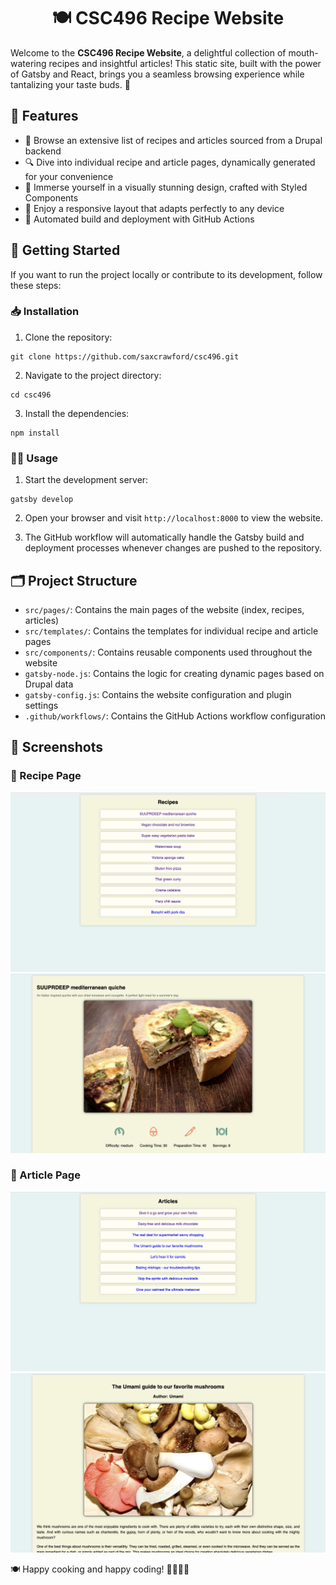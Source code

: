 <h1 align="center"> 🍽️ CSC496 Recipe Website </h1>

Welcome to the **CSC496 Recipe Website**, a delightful collection of mouth-watering recipes and insightful articles! This static site, built with the power of Gatsby and React, brings you a seamless browsing experience while tantalizing your taste buds. 🤤

## 🌟 Features

- 📝 Browse an extensive list of recipes and articles sourced from a Drupal backend
- 🔍 Dive into individual recipe and article pages, dynamically generated for your convenience
- 💅 Immerse yourself in a visually stunning design, crafted with Styled Components
- 📱 Enjoy a responsive layout that adapts perfectly to any device
- 🚀 Automated build and deployment with GitHub Actions

## 🚀 Getting Started

If you want to run the project locally or contribute to its development, follow these steps:

### 📥 Installation

1. Clone the repository:
```
git clone https://github.com/saxcrawford/csc496.git
```
2. Navigate to the project directory:
```
cd csc496
```
3. Install the dependencies:
```
npm install
```
### 🏃‍♀️ Usage

1. Start the development server:
```
gatsby develop
```
2. Open your browser and visit `http://localhost:8000` to view the website.

3. The GitHub workflow will automatically handle the Gatsby build and deployment processes whenever changes are pushed to the repository.

## 🗂️ Project Structure

- `src/pages/`: Contains the main pages of the website (index, recipes, articles)
- `src/templates/`: Contains the templates for individual recipe and article pages
- `src/components/`: Contains reusable components used throughout the website
- `gatsby-node.js`: Contains the logic for creating dynamic pages based on Drupal data
- `gatsby-config.js`: Contains the website configuration and plugin settings
- `.github/workflows/`: Contains the GitHub Actions workflow configuration

## 📸 Screenshots

### 🍳 Recipe Page
![Recipe Page](recipes.png)
![Recipe Example](recipe-example.png)

### 📰 Article Page
![Article Page](articles.png)
![Article Example](article-example.png)

🍽️ Happy cooking and happy coding! 👨‍💻👩‍💻
